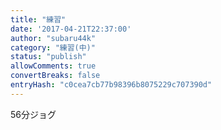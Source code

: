 ```yaml
---
title: "練習"
date: '2017-04-21T22:37:00'
author: "subaru44k"
category: "練習(中)"
status: "publish"
allowComments: true
convertBreaks: false
entryHash: "c0cea7cb77b98396b8075229c707390d"
---
```

56分ジョグ
